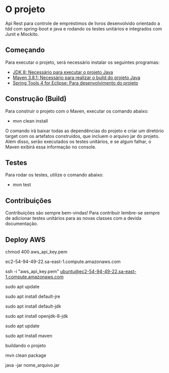 # O projeto

Api Rest para controle de empréstimos de livros desenvolvido orientado a tdd com spring-boot e java e rodando os testes unitários e integrados com Junit e Mockito.


## Começando

Para executar o projeto, será necessário instalar os seguintes programas:

- [JDK 8: Necessário para executar o projeto Java](https://www.oracle.com/java/technologies/javase/javase-jdk8-downloads.html)
- [Maven 3.8.1: Necessário para realizar o build do projeto Java](http://mirror.nbtelecom.com.br/apache/maven/maven-3/3.8.1/source/apache-maven-3.8.1-src.zip)
- [Spring Tools 4 for Eclipse: Para desenvolvimento do projeto](https://download.springsource.com/release/STS4/4.10.0.RELEASE/dist/e4.19/spring-tool-suite-4-4.10.0.RELEASE-e4.19.0-win32.win32.x86_64.self-extracting.jar) 

## Construção (Build)

Para construir o projeto com o Maven, executar os comando abaixo:

- mvn clean install

O comando irá baixar todas as dependências do projeto e criar um diretório target com os artefatos construídos, que incluem o arquivo jar do projeto. Além disso, serão executados os testes unitários, e se algum falhar, o Maven exibirá essa informação no console.

## Testes

Para rodar os testes, utilize o comando abaixo:

 - mvn test
 
## Contribuições

Contribuições são sempre bem-vindas! 
Para contribuir lembre-se sempre de adicionar testes unitários para as novas classes com a devida documentação.

## Deploy AWS
chmod 400 aws_api_key.pem

ec2-54-94-49-22.sa-east-1.compute.amazonaws.com

ssh -i "aws_api_key.pem" ubuntu@ec2-54-94-49-22.sa-east-1.compute.amazonaws.com

sudo apt update

sudo apt install default-jre

sudo apt install default-jdk

sudo apt install openjdk-8-jdk

sudo apt update

sudo apt install maven

buildando o projeto

mvn clean package

java -jar nome_arquivo.jar